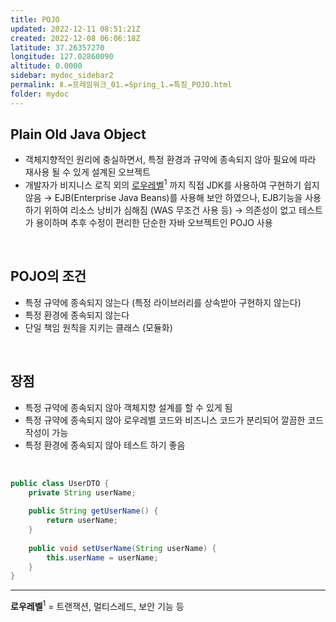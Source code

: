 ```yaml
---
title: POJO
updated: 2022-12-11 08:51:21Z
created: 2022-12-08 06:06:18Z
latitude: 37.26357270
longitude: 127.02860090
altitude: 0.0000
sidebar: mydoc_sidebar2
permalink: Ⅱ.=프레임워크_01.=Spring_1.=특징_POJO.html
folder: mydoc
---
```


## Plain Old Java Object
- 객체지향적인 원리에 충실하면서, 특정 환경과 규약에 종속되지 않아 필요에 따라 재사용 될 수 있게 설계된 오브젝트
- 개발자가 비지니스 로직 외의 <ins>로우레벨</ins><sup>1</sup> 까지 직접 JDK를 사용하여 구현하기 쉽지 않음
→ EJB(Enterprise Java Beans)를 사용해 보안 하였으나, EJB기능을 사용하기 위하여 리소스 낭비가 심해짐 (WAS 무조건 사용 등)
→ 의존성이 없고 테스트가 용이하며 추후 수정이 편리한 단순한 자바 오브젝트인 POJO 사용
<br>

## POJO의 조건
- 특정 규약에 종속되지 않는다 (특정 라이브러리를 상속받아 구현하지 않는다)
- 특정 환경에 종속되지 않는다
- 단일 책임 원칙을 지키는 클래스 (모듈화)
<br>

## 장점
- 특정 규약에 종속되지 않아 객체지향 설계를 할 수 있게 됨
- 특정 규약에 종속되지 않아 로우레벨 코드와 비즈니스 코드가 분리되어 깔끔한 코드 작성이 가능
- 특정 환경에 종속되지 않아 테스트 하기 좋음
<br>

```java
public class UserDTO {
	private String userName;
	
	public String getUserName() {
		return userName;
	}
	
	public void setUserName(String userName) {
		this.userName = userName;
	}
}
```

---
**로우레벨**<sup>1</sup> = 트랜잭션, 멀티스레드, 보안 기능 등
